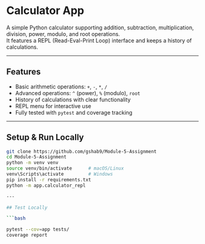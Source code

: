# Calculator App

A simple Python calculator supporting addition, subtraction, multiplication, division, power, modulo, and root operations.  
It features a REPL (Read-Eval-Print Loop) interface and keeps a history of calculations.

---

## Features

- Basic arithmetic operations: `+`, `-`, `*`, `/`
- Advanced operations: `^` (power), `%` (modulo), `root`
- History of calculations with clear functionality
- REPL menu for interactive use
- Fully tested with `pytest` and coverage tracking

---

## Setup & Run Locally

```bash
git clone https://github.com/gshab9/Module-5-Assignment
cd Module-5-Assignment
python -m venv venv
source venv/bin/activate      # macOS/Linux
venv\Scripts\activate         # Windows
pip install -r requirements.txt
python -m app.calculator_repl

---

## Test Locally

```bash

pytest --cov=app tests/
coverage report
